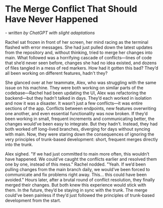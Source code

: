 # The Merge Conflict That Should Have Never Happened
*- written by ChatGPT with slight adaptations*

Rachel sat frozen in front of her screen, her mind racing as the terminal flashed with error messages. She had just pulled down the latest updates from the repository and, without thinking, tried to merge her changes into main. What followed was a horrifying cascade of conflicts—lines of code that she’d never seen before, changes she had no idea existed, and dozens of files tangled in a mess of red markers. How had it gotten this bad? They’d all been working on different features, hadn't they?

She glanced over at her teammate, Alex, who was struggling with the same issue on his machine. They were both working on similar parts of the codebase—Rachel had been updating the UI, Alex was refactoring the backend—but they hadn’t talked in days. They’d each worked in isolation and now it was a disaster. It wasn’t just a few conflicts—it was entire sections of the app. Conflicts between endpoints, new features overwriting one another, and even essential functionality was now broken. If they’d been working in small, frequent increments and communicating better, the changes would’ve been easy to integrate. But they hadn’t. Instead, they had both worked off long-lived branches, diverging for days without syncing with main. Now, they were staring down the consequences of ignoring the very principles of trunk-based development: short, frequent merges directly into the trunk.

Alex sighed. "If we had just committed to main more often, this wouldn’t have happened. We could’ve caught the conflicts earlier and resolved them one by one, instead of this mess."
Rachel nodded. "Yeah. If we’d been pulling changes from the main branch daily, we would’ve been forced to communicate and fix problems right away. This… this could have been avoided." 
Hours later, after a brutal round of conflict resolution, they finally merged their changes. But both knew this experience would stick with them. In the future, they’d be staying in sync with the trunk. The merge could’ve been painless if they’d just followed the principles of trunk-based development from the start.